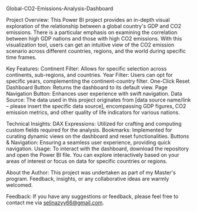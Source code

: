 Global-CO2-Emissions-Analysis-Dashboard

Project Overview:
This Power BI project provides an in-depth visual exploration of the relationship between a global country's GDP and CO2 emissions. There is a particular emphasis on examining the correlation between high GDP nations and those with high CO2 emissions. With this visualization tool, users can get an intuitive view of the CO2 emission scenario across different countries, regions, and the world during specific time frames.

Key Features:
Continent Filter: Allows for specific selection across continents, sub-regions, and countries.
Year Filter: Users can opt for specific years, complementing the continent-country filter.
One-Click Reset Dashboard Button: Returns the dashboard to its default view.
Page Navigation Button: Enhances user experience with swift navigation.
Data Source:
The data used in this project originates from [data source name/link – please insert the specific data source], encompassing GDP figures, CO2 emission metrics, and other quality of life indicators for various nations.

Technical Insights:
DAX Expressions: Utilized for crafting and computing custom fields required for the analysis.
Bookmarks: Implemented for curating dynamic views on the dashboard and reset functionalities.
Buttons & Navigation: Ensuring a seamless user experience, providing quick navigation.
Usage:
To interact with the dashboard, download the repository and open the Power BI file. You can explore interactively based on your areas of interest or focus on data for specific countries or regions.

About the Author:
This project was undertaken as part of my Master's program. Feedback, insights, or any collaborative ideas are warmly welcomed.

Feedback:
If you have any suggestions or feedback, please feel free to contact me via selinazyy66@gmail.com.
